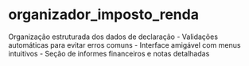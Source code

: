 # organizador_imposto_renda
Organização estruturada dos dados de declaração - Validações automáticas para evitar erros comuns - Interface amigável com menus intuitivos - Seção de informes financeiros e notas detalhadas

